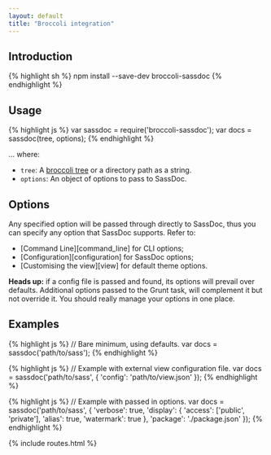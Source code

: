 ```yaml
---
layout: default
title: "Broccoli integration"
---
```


## Introduction

{% highlight sh %}
npm install --save-dev broccoli-sassdoc
{% endhighlight %}

## Usage

{% highlight js %}
var sassdoc = require('broccoli-sassdoc');
var docs = sassdoc(tree, options);
{% endhighlight %}

... where:

* `tree`: A [broccoli tree](https://github.com/broccolijs/broccoli#plugin-api-specification) or a directory path as a string.
* `options`: An object of options to pass to SassDoc.

## Options

Any specified option will be passed through directly to SassDoc, thus you can
specify any option that SassDoc supports. Refer to:

* [Command Line][command_line] for CLI options;
* [Configuration][configuration] for SassDoc options;
* [Customising the view][view] for default theme options.

<p class="note note--info">
  <strong>Heads up:</strong> if a config file is passed
and found, its options will prevail over defaults. Additional options passed to
the Grunt task, will complement it but not override it.
You should really manage your options in one place.
</p>

## Examples

{% highlight js %}
// Bare minimum, using defaults.
var docs = sassdoc('path/to/sass');
{% endhighlight %}

{% highlight js %}
// Example with external view configuration file.
var docs = sassdoc('path/to/sass', {
    'config': 'path/to/view.json'
});
{% endhighlight %}

{% highlight js %}
// Example with passed in options.
var docs = sassdoc('path/to/sass', {
    'verbose': true,
    'display': {
      'access': ['public', 'private'],
      'alias': true,
      'watermark': true
    },
    'package': './package.json'
});
{% endhighlight %}

{% include routes.html %}

